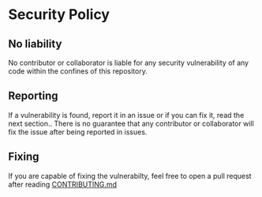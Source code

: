 # Security Policy

## No liability
No contributor or collaborator is liable for any security vulnerability of any code within the confines of this repository.

## Reporting
If a vulnerability is found, report it in an issue or if you can fix it, read the next section.. There is no guarantee that any contributor or collaborator will fix the issue after being reported in issues.

## Fixing
If you are capable of fixing the vulnerabilty, feel free to open a pull request after reading [CONTRIBUTING.md](https://github.com/Elektron-blip/discord-components-examples/blob/main/CONTRIBUTING.md)
